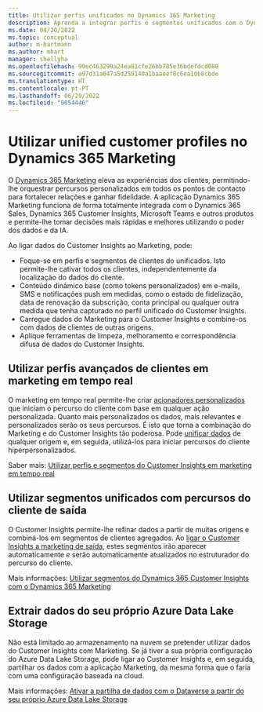 ```yaml
---
title: Utilizar perfis unificados no Dynamics 365 Marketing
description: Aprenda a integrar perfis e segmentos unificados com o Dynamics 365 Marketing.
ms.date: 04/20/2022
ms.topic: conceptual
author: m-hartmann
ms.author: mhart
manager: shellyha
ms.openlocfilehash: 99ec463299a24ea81cfe26bb785e36bdefdcd080
ms.sourcegitcommit: a97d31a647a5d259140a1baaeef8c6ea10b8cbde
ms.translationtype: HT
ms.contentlocale: pt-PT
ms.lasthandoff: 06/29/2022
ms.locfileid: "9054446"
---
```

# <a name="use-unified-customer-profiles-in-dynamics-365-marketing"></a>Utilizar unified customer profiles no Dynamics 365 Marketing

O [Dynamics 365 Marketing](/dynamics365/marketing/overview) eleva as experiências dos clientes, permitindo-lhe orquestrar percursos personalizados em todos os pontos de contacto para fortalecer relações e ganhar fidelidade. A aplicação Dynamics 365 Marketing funciona de forma totalmente integrada com o Dynamics 365 Sales, Dynamics 365 Customer Insights, Microsoft Teams e outros produtos e permite-lhe tomar decisões mais rápidas e melhores utilizando o poder dos dados e da IA.

Ao ligar dados do Customer Insights ao Marketing, pode:

- Foque-se em perfis e segmentos de clientes do unificados. Isto permite-lhe cativar todos os clientes, independentemente da localização do dados do cliente.
- Conteúdo dinâmico base (como tokens personalizados) em e-mails, SMS e notificações push em medidas, como o estado de fidelização, data de renovação da subscrição, conta principal ou qualquer outra medida que tenha capturado no perfil unificado do Customer Insights.
- Carregue dados do Marketing para o Customer Insights e combine-os com dados de clientes de outras origens.
- Aplique ferramentas de limpeza, melhoramento e correspondência difusa de dados do Customer Insights.

## <a name="use-rich-customer-profiles-in-real-time-marketing"></a>Utilizar perfis avançados de clientes em marketing em tempo real

O marketing em tempo real permite-lhe criar [acionadores personalizados](/dynamics365/marketing/real-time-marketing-custom-triggers) que iniciam o percurso do cliente com base em qualquer ação personalizada. Quanto mais personalizados os dados, mais relevantes e personalizados serão os seus percursos. É isto que torna a combinação do Marketing e do Customer Insights tão poderosa. Pode [unificar dados](data-unification.md) de qualquer origem e, em seguida, utilizá-los para iniciar percursos do cliente hiperpersonalizados.

Saber mais: [Utilizar perfis e segmentos do Customer Insights em marketing em tempo real](/dynamics365/marketing/real-time-marketing-ci-profile)

## <a name="use-unified-segments-with-outbound-customer-journeys"></a>Utilizar segmentos unificados com percursos do cliente de saída

O Customer Insights permite-lhe refinar dados a partir de muitas origens e combiná-los em segmentos de clientes agregados. Ao [ligar o Customer Insights a marketing de saída](export-dynamics365-marketing.md), estes segmentos irão aparecer automaticamente *e* serão automaticamente atualizados no estruturador do percurso do cliente.

Mais informações: [Utilizar segmentos do Dynamics 365 Customer Insights com o Dynamics 365 Marketing](/dynamics365/marketing/customer-insights-segments)

## <a name="pull-data-from-your-own-azure-data-lake-storage"></a>Extrair dados do seu próprio Azure Data Lake Storage

Não está limitado ao armazenamento na nuvem se pretender utilizar dados do Customer Insights com Marketing. Se já tiver a sua própria configuração do Azure Data Lake Storage, pode ligar ao Customer Insights e, em seguida, partilhar os dados com a aplicação Marketing, da mesma forma que o faria com uma configuração baseada na cloud.

Mais informações: [Ativar a partilha de dados com o Dataverse a partir do seu próprio Azure Data Lake Storage](customer-insights-dataverse.md#enable-data-sharing-with-dataverse-from-your-own-azure-data-lake-storage-preview)
